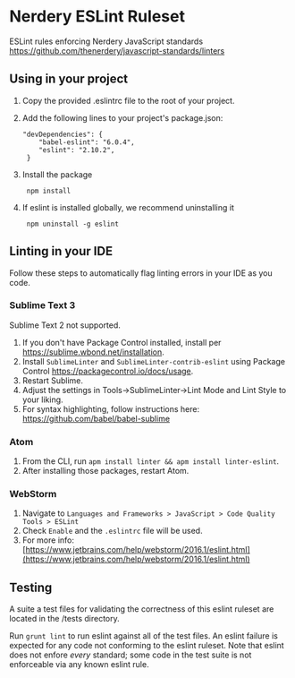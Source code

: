 # Nerdery ESLint Ruleset

ESLint rules enforcing Nerdery JavaScript standards
https://github.com/thenerdery/javascript-standards/linters

## Using in your project

1. Copy the provided .eslintrc file to the root of your project.
1. Add the following lines to your project's package.json:

       "devDependencies": {
           "babel-eslint": "6.0.4",
           "eslint": "2.10.2",
        }

1. Install the package

        npm install

1. If eslint is installed globally, we recommend uninstalling it

        npm uninstall -g eslint

## Linting in your IDE

Follow these steps to automatically flag linting errors in your IDE as you code.

### Sublime Text 3

Sublime Text 2 not supported.

1. If you don't have Package Control installed, install per https://sublime.wbond.net/installation.
1. Install `SublimeLinter` and `SublimeLinter-contrib-eslint` using Package Control https://packagecontrol.io/docs/usage.
1. Restart Sublime.
1. Adjust the settings in Tools->SublimeLinter->Lint Mode and Lint Style to your liking.
1. For syntax highlighting, follow instructions here: https://github.com/babel/babel-sublime

### Atom

1. From the CLI, run `apm install linter && apm install linter-eslint`.
1. After installing those packages, restart Atom.

### WebStorm

1. Navigate to `Languages and Frameworks > JavaScript > Code Quality Tools > ESLint`
1. Check `Enable` and the `.eslintrc` file will be used.
1. For more info: [https://www.jetbrains.com/help/webstorm/2016.1/eslint.html](https://www.jetbrains.com/help/webstorm/2016.1/eslint.html)

## Testing

A suite a test files for validating the correctness of this eslint ruleset are located in the /tests directory.

Run `grunt lint` to run eslint against all of the test files. An eslint failure is expected for any code not conforming to the eslint ruleset.
Note that eslint does not enfore *every* standard; some code in the test suite is not enforceable via any known eslint rule.

